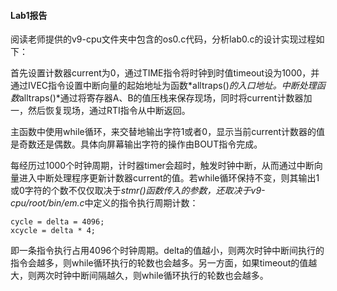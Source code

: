 #### Lab1报告

阅读老师提供的v9-cpu文件夹中包含的os0.c代码，分析lab0.c的设计实现过程如下：

首先设置计数器current为0，通过TIME指令将时钟到时值timeout设为1000，并通过IVEC指令设置中断向量的起始地址为函数*alltraps()*的入口地址。中断处理函数*alltraps()*通过将寄存器A、B的值压栈来保存现场，同时将current计数器加一，然后恢复现场，通过RTI指令从中断返回。

主函数中使用while循环，来交替地输出字符1或者0，显示当前current计数器的值是奇数还是偶数。具体向屏幕输出字符的操作由BOUT指令完成。

每经历过1000个时钟周期，计时器timer会超时，触发时钟中断，从而通过中断向量进入中断处理程序更新计数器current的值。若while循环保持不变，则其输出1或0字符的个数不仅仅取决于*stmr()*函数传入的参数，还取决于*v9-cpu/root/bin/em.c*中定义的指令执行周期计数：

	cycle = delta = 4096;
	xcycle = delta * 4;
	
即一条指令执行占用4096个时钟周期。delta的值越小，则两次时钟中断间执行的指令会越多，则while循环执行的轮数也会越多。另一方面，如果timeout的值越大，则两次时钟中断间隔越久，则while循环执行的轮数也会越多。